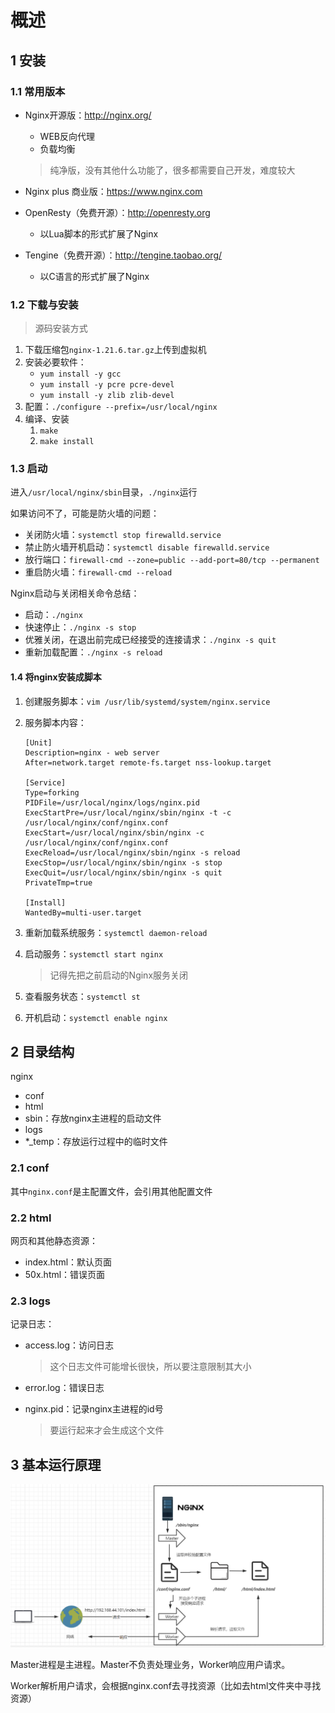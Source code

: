 # 概述

## 1 安装

### 1.1 常用版本

- Nginx开源版：http://nginx.org/

  - WEB反向代理
  - 负载均衡

  > 纯净版，没有其他什么功能了，很多都需要自己开发，难度较大

- Nginx plus 商业版：https://www.nginx.com

- OpenResty（免费开源）：http://openresty.org

  - 以Lua脚本的形式扩展了Nginx

- Tengine（免费开源）：http://tengine.taobao.org/

  - 以C语言的形式扩展了Nginx

### 1.2 下载与安装

> 源码安装方式

1. 下载压缩包`nginx-1.21.6.tar.gz`上传到虚拟机
2. 安装必要软件：
   - `yum install -y gcc`
   - `yum install -y pcre pcre-devel`
   - `yum install -y zlib zlib-devel`
3. 配置：`./configure --prefix=/usr/local/nginx`
4. 编译、安装
   1. `make`
   2. `make install`

### 1.3 启动

进入`/usr/local/nginx/sbin`目录，`./nginx`运行

如果访问不了，可能是防火墙的问题：

- 关闭防火墙：`systemctl stop firewalld.service`
- 禁止防火墙开机启动：`systemctl disable firewalld.service`
- 放行端口：`firewall-cmd --zone=public --add-port=80/tcp --permanent`
- 重启防火墙：`firewall-cmd --reload`

Nginx启动与关闭相关命令总结：

- 启动：`./nginx `
- 快速停止：`./nginx -s stop`
- 优雅关闭，在退出前完成已经接受的连接请求：`./nginx -s quit`
- 重新加载配置：`./nginx -s reload`

#### 1.4 将nginx安装成脚本

1. 创建服务脚本：`vim /usr/lib/systemd/system/nginx.service`

2. 服务脚本内容：

   ```
   [Unit]
   Description=nginx - web server
   After=network.target remote-fs.target nss-lookup.target
   
   [Service]
   Type=forking
   PIDFile=/usr/local/nginx/logs/nginx.pid
   ExecStartPre=/usr/local/nginx/sbin/nginx -t -c /usr/local/nginx/conf/nginx.conf
   ExecStart=/usr/local/nginx/sbin/nginx -c /usr/local/nginx/conf/nginx.conf
   ExecReload=/usr/local/nginx/sbin/nginx -s reload
   ExecStop=/usr/local/nginx/sbin/nginx -s stop
   ExecQuit=/usr/local/nginx/sbin/nginx -s quit
   PrivateTmp=true
   
   [Install]
   WantedBy=multi-user.target
   ```

3. 重新加载系统服务：`systemctl daemon-reload`

4. 启动服务：`systemctl start nginx`

   > 记得先把之前启动的Nginx服务关闭

5. 查看服务状态：`systemctl st`

6. 开机启动：`systemctl enable nginx`

## 2 目录结构

nginx

- conf
- html
- sbin：存放nginx主进程的启动文件
- logs
- *_temp：存放运行过程中的临时文件

### 2.1 conf

其中`nginx.conf`是主配置文件，会引用其他配置文件

### 2.2 html

网页和其他静态资源：

- index.html：默认页面
- 50x.html：错误页面

### 2.3 logs

记录日志：

- access.log：访问日志

  > 这个日志文件可能增长很快，所以要注意限制其大小

- error.log：错误日志

- nginx.pid：记录nginx主进程的id号

  > 要运行起来才会生成这个文件

## 3 基本运行原理

<img src="README.assets/image-20220922084651760.png" alt="image-20220922084651760" style="zoom:80%;" />

Master进程是主进程。Master不负责处理业务，Worker响应用户请求。

Worker解析用户请求，会根据nginx.conf去寻找资源（比如去html文件夹中寻找资源）







